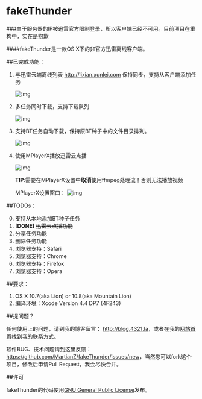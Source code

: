 fakeThunder
===========

###由于服务器的IP被迅雷官方限制登录，所以客户端已经不可用。目前项目在重构中，实在是抱歉

####fakeThunder是一款OS X下的非官方迅雷离线客户端。



##已完成功能：

1. 与迅雷云端离线列表 http://lixian.xunlei.com 保持同步，支持从客户端添加任务

	![img](http://ww2.sinaimg.cn/large/a6131aedjw1dv75pzu9f8j.jpg)

2. 多任务同时下载，支持下载队列

	![img](http://ww1.sinaimg.cn/large/a6131aedjw1dv75sui5jbj.jpg)
	
3. 支持BT任务自动下载，保持原BT种子中的文件目录排列。

	![img](http://ww2.sinaimg.cn/large/a6131aedjw1dv75tmsxe5j.jpg)

4. 使用MPlayerX播放迅雷云点播  

	![img](http://ww2.sinaimg.cn/large/a6131aedjw1dv7anjhyqvj.jpg)
	
	
	**TIP**:需要在MPlayerX设置中**取消**使用ffmpeg处理流！否则无法播放视频
	
	MPlayerX设置窗口：
	![img](http://ww2.sinaimg.cn/large/a6131aedjw1dv7axuffcoj.jpg)

##TODOs：

0. 支持从本地添加BT种子任务
1. **[DONE]** ~~迅雷云点播功能~~
2. 分享任务功能
3. 删除任务功能
4. 浏览器支持：Safari
5. 浏览器支持：Chrome
6. 浏览器支持：Firefox
7. 浏览器支持：Opera

##要求：

1. OS X 10.7(aka Lion) or 10.8(aka Mountain Lion)
2. 编译环境：Xcode Version 4.4 DP7 (4F243)

##提问题？

任何使用上的问题，请到我的博客留言： <http://blog.4321.la>，或者在我的[网站首页](http://martianz.cn)找到我的联系方式。

软件BUG、技术问题请到这里反馈：<https://github.com/MartianZ/fakeThunder/issues/new>，当然您可以fork这个项目，修改后申请Pull Request，我会尽快合并。



##许可

fakeThunder的代码使用[GNU General Public License](http://www.gnu.org/licenses/gpl.html)发布。
